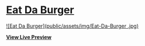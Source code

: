 # [Eat Da Burger](https://shielded-citadel-26831.herokuapp.com/)

[![Eat Da Burger](public/assets/img/Eat-Da-Burger .jpg)](https://shielded-citadel-26831.herokuapp.com/)

**[View Live Preview](https://shielded-citadel-26831.herokuapp.com/)**



